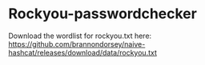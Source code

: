 # Rockyou-passwordchecker
Download the wordlist for rockyou.txt here: https://github.com/brannondorsey/naive-hashcat/releases/download/data/rockyou.txt
